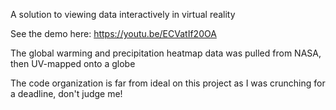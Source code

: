 A solution to viewing data interactively in virtual reality

See the demo here: https://youtu.be/ECVatIf20OA 

The global warming and precipitation heatmap data was pulled from NASA, then UV-mapped onto a globe

The code organization is far from ideal on this project as I was crunching for a deadline, don't judge me!
